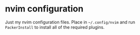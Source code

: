 # nvim configuration

Just my nvim configuration files. Place in `~/.config/nvim` and run
`PackerInstall` to install all of the required plugins.


